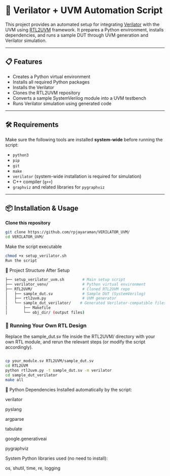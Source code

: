 # 🚀 Verilator + UVM Automation Script

This project provides an automated setup for integrating [Verilator](https://www.veripool.org/verilator/) with the UVM using [RTL2UVM](https://github.com/rpjayaraman/RTL2UVM) framework. It prepares a Python environment, installs dependencies, and runs a sample DUT through UVM generation and Verilator simulation.

---

## 📋 Features

- Creates a Python virtual environment
- Installs all required Python packages
- Installs the Verilator
- Clones the RTL2UVM repository
- Converts a sample SystemVerilog module into a UVM testbench
- Runs Verilator simulation using generated code

---

## 🛠️ Requirements

Make sure the following tools are installed **system-wide** before running the script:

- `python3`
- `pip`
- `git`
- `make`
- `verilator` (system-wide installation is required for simulation)
- C++ compiler (`g++`)
- `graphviz` and related libraries for `pygraphviz`

---

## 📦 Installation & Usage

 **Clone this repository**
   ```bash
   git clone https://github.com/rpjayaraman/VERILATOR_UVM/
   cd VERILATOR_UVM/
```
   
Make the script executable

```bash
chmod +x setup_verilator.sh
Run the script
```

📂 Project Structure After Setup

```bash
├── setup_verilator_uvm.sh        # Main setup script
├── verilator_venv/               # Python virtual environment
├── RTL2UVM/                      # Cloned RTL2UVM repo
│   ├── sample_dut.sv             # Sample DUT (SystemVerilog)
│   ├── rtl2uvm.py                # UVM generator
│   └── sample_dut_verilator/    # Generated Verilator-compatible files
│       ├── Makefile
│       └── obj_dir/ (output files)
```

### 🧪 Running Your Own RTL Design
Replace the sample_dut.sv file inside the RTL2UVM/ directory with your own RTL module, and rerun the relevant steps (or modify the script accordingly).

```bash

cp your_module.sv RTL2UVM/sample_dut.sv
cd RTL2UVM
python rtl2uvm.py -t sample_dut.sv -m verilator
cd sample_dut_verilator
make all
```

📌 Python Dependencies
Installed automatically by the script:

verilator

pyslang

argparse

tabulate

google.generativeai

pygraphviz

System Python libraries used (no need to install):

os, shutil, time, re, logging
